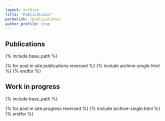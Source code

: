 ```yaml
---
layout: archive
title: "Publications"
permalink: /publications/
author_profile: true
---
```


## Publications

{% include base_path %}

{% for post in site.publications reversed %}
  {% include archive-single.html %}
{% endfor %}

## Work in progress

{% include base_path %}

{% for post in site.progress reversed %}
  {% include archive-single.html %}
{% endfor %}
